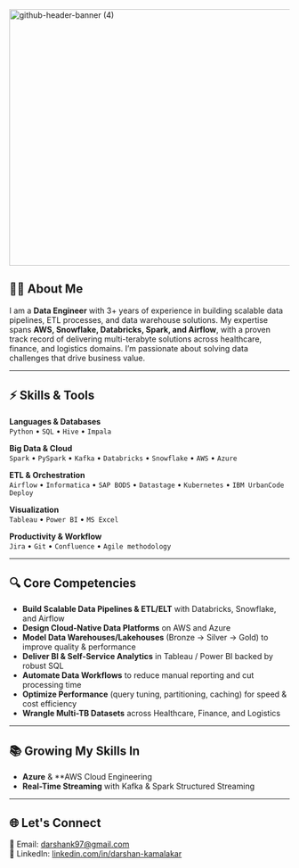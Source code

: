 <img width="1700" height="460" alt="github-header-banner (4)" src="https://github.com/user-attachments/assets/b83149a0-2f86-4ff1-8f0f-7d45465d0492" />



## 👨‍💻 About Me  
I am a **Data Engineer** with 3+ years of experience in building scalable data pipelines, ETL processes, and data warehouse solutions. My expertise spans **AWS, Snowflake, Databricks, Spark, and Airflow**, with a proven track record of delivering multi-terabyte solutions across healthcare, finance, and logistics domains. I’m passionate about solving data challenges that drive business value.

---

## ⚡ Skills & Tools  

**Languages & Databases**  
`Python` • `SQL` • `Hive` • `Impala`  

**Big Data & Cloud**  
`Spark` • `PySpark` • `Kafka` • `Databricks` • `Snowflake` • `AWS` • `Azure` 

**ETL & Orchestration**  
`Airflow` • `Informatica` • `SAP BODS` • `Datastage` • `Kubernetes` • `IBM UrbanCode Deploy`  

**Visualization**  
`Tableau` • `Power BI` • `MS Excel`  

**Productivity & Workflow**  
`Jira` • `Git` • `Confluence` • `Agile methodology`  

---

## 🔍 Core Competencies

- **Build Scalable Data Pipelines & ETL/ELT** with Databricks, Snowflake, and Airflow  
- **Design Cloud-Native Data Platforms** on AWS and Azure  
- **Model Data Warehouses/Lakehouses** (Bronze → Silver → Gold) to improve quality & performance  
- **Deliver BI & Self-Service Analytics** in Tableau / Power BI backed by robust SQL  
- **Automate Data Workflows** to reduce manual reporting and cut processing time  
- **Optimize Performance** (query tuning, partitioning, caching) for speed & cost efficiency  
- **Wrangle Multi-TB Datasets** across Healthcare, Finance, and Logistics

---

## 📚 Growing My Skills In

- **Azure** & **AWS Cloud Engineering  
- **Real-Time Streaming** with Kafka & Spark Structured Streaming

---
## 🌐 Let's Connect

📧 Email: [darshank97@gmail.com](mailto:darshank97@gmail.com)  
🔗 LinkedIn: [linkedin.com/in/darshan-kamalakar](https://www.linkedin.com/in/darshan-kamalakar/)

